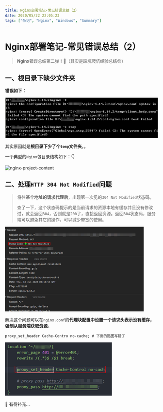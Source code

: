 ```yaml
---
title: Nginx部署笔记-常见错误总结（2）
date: 2020/05/22 22:05:23
tags: ["杂记", "Nginx", "Windows", "Summary"]
---
```


# Nginx部署笔记-常见错误总结（2）

<ClientOnly>
  <display-bar :displayData="$frontmatter"></display-bar>
</ClientOnly>

> **Nginx**错误总结第二弹！🎉（其实是踩坑爬坑经验总结😐）

## 一、根目录下缺少文件夹

**错误如下：**

![nginx-error-s2-01](/images/other/aboutdeploy/nginx-error-s2-01.png)

其实原因就是**根目录下少了个`temp`文件夹**。。

一个典型的`Nginx`包目录结构如下：👇

![nginx-project-content](/images/other/nginx-deploy-02.png)

## 二、处理`HTTP 304 Not Modified`问题

> 将往**某个地址的请求代理后**，出现第一次见的`304 Not Modified`状态码。
>
> 查了一下，这个状态码提示的是当前请求的资源本地有缓存并且没有修改过，就会返回`304`，否则就是`200`了，直接返回资源。返回`304`状态码，服务端可以避免其它的操作，可以减少带宽的使用。

![nginx-error-s2-03](/images/other/aboutdeploy/nginx-error-s2-03.png)

解决这个问题可以在`nginx.conf`的**代理块配置中设置一个请求头表示没有缓存，强制从服务端获取资源**。

```nginx
proxy_set_header Cache-Contro no-cache; # 下面的贴图写错了
```

![nginx-error-s2-02](/images/other/aboutdeploy/nginx-error-s2-02.png)



🍗 有待补充...

